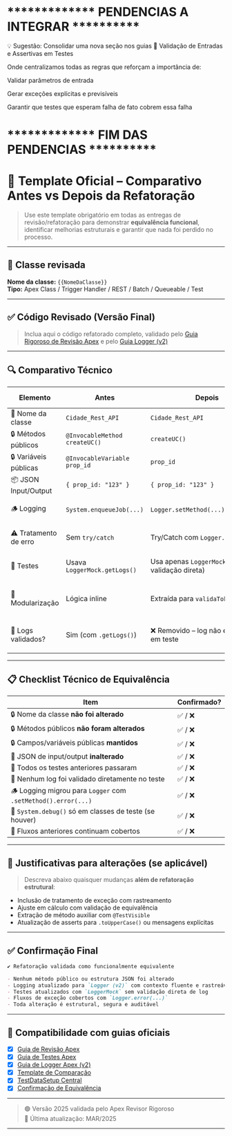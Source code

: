 # ************* PENDENCIAS A INTEGRAR **********

💡 Sugestão: Consolidar uma nova seção nos guias
📂 Validação de Entradas e Assertivas em Testes

Onde centralizamos todas as regras que reforçam a importância de:

Validar parâmetros de entrada

Gerar exceções explícitas e previsíveis

Garantir que testes que esperam falha de fato cobrem essa falha

# ************* FIM DAS PENDENCIAS **********


# 🔁 Template Oficial – Comparativo Antes vs Depois da Refatoração

> Use este template obrigatório em todas as entregas de revisão/refatoração para demonstrar **equivalência funcional**, identificar melhorias estruturais e garantir que nada foi perdido no processo.

---

## 📄 Classe revisada

**Nome da classe:** `{{NomeDaClasse}}`  
**Tipo:** Apex Class / Trigger Handler / REST / Batch / Queueable / Test

---

## ✅ Código Revisado (Versão Final)

> Inclua aqui o código refatorado completo, validado pelo [Guia Rigoroso de Revisão Apex](https://bit.ly/GuiaApexRevisao) e pelo [Guia Logger (v2)](https://bit.ly/GuiaLoggerApex)

---

## 🔍 Comparativo Técnico

| Elemento                  | Antes                                      | Depois                                        | Observação Técnica                         | Status |
|---------------------------|---------------------------------------------|-----------------------------------------------|---------------------------------------------|--------|
| 🎯 Nome da classe         | `Cidade_Rest_API`                          | `Cidade_Rest_API`                             | Nome mantido                               | ✅     |
| 🔒 Métodos públicos       | `@InvocableMethod createUC()`             | `createUC()`                                  | Sem alteração                              | ✅     |
| 🔒 Variáveis públicas     | `@InvocableVariable prop_id`              | `prop_id`                                     | Nome mantido                               | ✅     |
| 📦 JSON Input/Output      | `{ prop_id: "123" }`                       | `{ prop_id: "123" }`                          | Estrutura inalterada                       | ✅     |
| 🪵 Logging                | `System.enqueueJob(...)`                   | `Logger.setMethod(...).error(...)`            | Migrado para padrão `Logger (v2)`          | ✅     |
| ⚠️ Tratamento de erro     | Sem `try/catch`                            | Try/Catch com `Logger.error(...)`             | Logging de exceções incluído               | ✅     |
| 🧪 Testes                 | Usava `LoggerMock.getLogs()`               | Usa apenas `LoggerMock` (sem validação direta) | Conforme guia de testes                    | ✅     |
| 🧩 Modularização          | Lógica inline                              | Extraída para `validaToken()`, etc.           | Melhor legibilidade e testabilidade        | ✅     |
| 🧪 Logs validados?        | Sim (com `.getLogs()`)                     | ❌ Removido – log não é validado em teste     | Correção crítica conforme `Logger v2`      | ✅     |

---

## 📋 Checklist Técnico de Equivalência

| Item                                                                 | Confirmado? |
|----------------------------------------------------------------------|-------------|
| 🔒 Nome da classe **não foi alterado**                               | ✅ / ❌      |
| 🔒 Métodos públicos **não foram alterados**                          | ✅ / ❌      |
| 🔒 Campos/variáveis públicas **mantidos**                            | ✅ / ❌      |
| 🔄 JSON de input/output **inalterado**                               | ✅ / ❌      |
| 🧪 Todos os testes anteriores passaram                               | ✅ / ❌      |
| 🧪 Nenhum log foi validado diretamente no teste                      | ✅ / ❌      |
| 🪵 Logging migrou para `Logger` com `.setMethod().error(...)`        | ✅ / ❌      |
| 🐞 `System.debug()` só em classes de teste (se houver)              | ✅ / ❌      |
| 📄 Fluxos anteriores continuam cobertos                              | ✅ / ❌      |

---

## 🧠 Justificativas para alterações (se aplicável)

> Descreva abaixo quaisquer mudanças **além de refatoração estrutural**:

- Inclusão de tratamento de exceção com rastreamento
- Ajuste em cálculo com validação de equivalência
- Extração de método auxiliar com `@TestVisible`
- Atualização de asserts para `.toUpperCase()` ou mensagens explícitas

---

## ✅ Confirmação Final

```markdown
✔️ Refatoração validada como funcionalmente equivalente

- Nenhum método público ou estrutura JSON foi alterado
- Logging atualizado para `Logger (v2)` com contexto fluente e rastreável
- Testes atualizados com `LoggerMock` sem validação direta de log
- Fluxos de exceção cobertos com `Logger.error(...)`
- Toda alteração é estrutural, segura e auditável
```

---

## 📎 Compatibilidade com guias oficiais

- [x] [Guia de Revisão Apex](https://bit.ly/GuiaApexRevisao)
- [x] [Guia de Testes Apex](https://bit.ly/GuiaTestsApex)
- [x] [Guia de Logger Apex (v2)](https://bit.ly/GuiaLoggerApex)
- [x] [Template de Comparação](https://bit.ly/ComparacaoApex)
- [x] [TestDataSetup Central](https://bit.ly/TestDataSetup)
- [x] [Confirmação de Equivalência](https://bit.ly/ConfirmacaoApex)

---

> 🟢 Versão 2025 validada pelo Apex Revisor Rigoroso  
> 📅 Última atualização: MAR/2025

---
